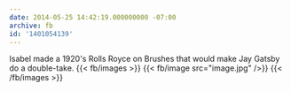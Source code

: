 ```yaml
---
date: 2014-05-25 14:42:19.000000000 -07:00
archive: fb
id: '1401054139'
---
```


Isabel made a 1920's Rolls Royce on Brushes that would make Jay Gatsby do a double-take.
{{< fb/images >}}
{{< fb/image src="image.jpg" />}}
{{< /fb/images >}}
